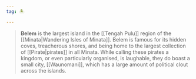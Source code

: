 ```yaml
---
tag: 🏝️

---
```

> **Belem** is the largest island in the [[Tengah Pulu]] region of the [[Minata|Wandering Isles of Minata]]. Belem is famous for its hidden coves, treacherous shores, and being home to the largest collection of [[Pirate|pirates]] in all Minata. While calling these pirates a kingdom, or even particularly organised, is laughable, they do boast a small city, [[Waunomani]], which has a large amount of political clout across the islands.








